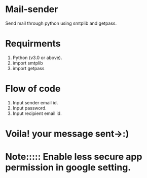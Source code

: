 # Mail-sender
Send mail through python using smtplib and getpass.
# Requirments
1. Python (v3.0 or above).
2. import smtplib
3. import getpass

# Flow of code
1. Input sender email id.
2. Input password.
3. Input recipient email id.

# Voila! your message sent->:)

# Note::::: Enable less secure app permission in google setting.
